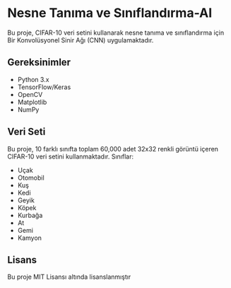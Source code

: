 # Nesne Tanıma ve Sınıflandırma-AI

Bu proje, CIFAR-10 veri setini kullanarak nesne tanıma ve sınıflandırma için Bir Konvolüsyonel Sinir Ağı (CNN) uygulamaktadır.

## Gereksinimler

- Python 3.x
- TensorFlow/Keras
- OpenCV
- Matplotlib
- NumPy

## Veri Seti
Bu proje, 10 farklı sınıfta toplam 60,000 adet 32x32 renkli görüntü içeren CIFAR-10 veri setini kullanmaktadır. Sınıflar:

- Uçak
- Otomobil
- Kuş
- Kedi
- Geyik
- Köpek
- Kurbağa
- At
- Gemi
- Kamyon

## Lisans
Bu proje MIT Lisansı altında lisanslanmıştır 
